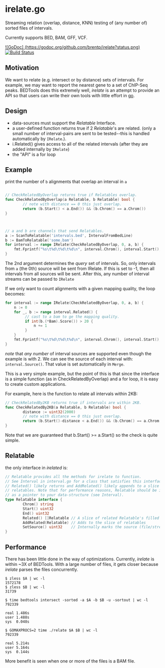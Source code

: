 irelate.go
==========

Streaming relation (overlap, distance, KNN) testing of (any number of) sorted files of intervals.

Currently supports BED, BAM, GFF, VCF.

[![GoDoc] (https://godoc.org/github.com/brentp/irelate?status.png)](https://godoc.org/github.com/brentp/irelate)
[![Build Status](https://travis-ci.org/brentp/irelate.svg?branch=master)](https://travis-ci.org/brentp/irelate)

Motivation
----------

We want to relate (e.g. intersect or by distance) sets of intervals. For example, we may want
to report the nearest gene to a set of ChIP-Seq peaks. BEDTools does this extremely well, *irelate*
is an attempt to provide an API so that users can write their own tools with little effort in
[go](https://golang.org).

Design
------

+ data-sources must support the *Relatable* Interface.
+ a user-defined function returns true if 2 *Relatable*'s are related. (only a small number of interval-pairs
  are sent to be tested--this is handled automatically by `IRelate`.).
+ i.Related() gives access to all of the related intervals (after they are added internally by `IRelate`)
+ the "API" is a for loop

Example
-------

print the number of `b` alignments that overlap an interval in `a`

```go

// CheckRelatedByOverlap returns true if Relatables overlap.
func CheckRelatedByOverlap(a Relatable, b Relatable) bool {
        // note with distance == 0 this just overlap.
        return (b.Start() < a.End()) && (b.Chrom() == a.Chrom())
}



// a and b are channels that send Relatables.
a := ScanToRelatable('intervals.bed', IntervalFromBedLine)
b := BamToRelatable('some.bam')
for interval := range IRelate(CheckRelatedByOverlap, 0, a, b) {
    fmt.Fprintf("%s\t%d\t%d\t%d\n", interval.Chrom(), interval.Start(), interval.End(), len(interval.Related()))
}
```

The 2nd argument determines the *query* set of intervals. So,
only intervals from `a` (the 0th) source will be sent from IRelate. If this is set to -1, then
all intervals from all sources will be sent. After this, any number of interval streams
can be passed to `IRelate`

If we only want to count alignments with a given mapping quality, the loop becomes:

```go
for interval := range IRelate(CheckRelatedByOverlap, 0, a, b) {
    n := 0
    for _, b := range interval.Related() {
         // cast to a bam to ge the mapping quality.
         if int(b.(*Bam).Score()) > 20 {
             n += 1
         }
    }
    fmt.Fprintf("%s\t%d\t%d\t%d\n", interval.Chrom(), interval.Start(), interval.End(), n))
}


```

*note* that *any number* of interval sources are supported even though the example is with 2.
We can see the source of each interval with: `interval.Source()`. That value is set automatically in `Merge`.


This is a very simple example, but the point of this is that since the interface is a simple function (as in
CheckRelatedByOverlap) and a for loop, it is easy to create custom applications.

For example, here is the function to relate all intervals within 2KB:
```go
// CheckRelatedBy2KB returns true if intervals are within 2KB.
func CheckRelatedBy2KB(a Relatable, b Relatable) bool {
        distance := uint32(2000)
        // note with distance == 0 this just overlap.
        return (b.Start()-distance < a.End()) && (b.Chrom() == a.Chrom())
}

```

Note that we are guaranteed that b.Start() >= a.Start() so the check is quite
simple.

Relatable
---------

the only interface in *irelated* is:

```go
// Relatable provides all the methods for irelate to function.
// See Interval in interval.go for a class that satisfies this interface.
// Related() likely returns and AddRelated() likely appends to a slice of
// relatables. Note that for performance reasons, Relatable should be implemented
// as a pointer to your data-structure (see Interval).
type Relatable interface {
        Chrom() string
        Start() uint32
        End() uint32
        Related() []Relatable // A slice of related Relatable's filled by IRelate
        AddRelated(Relatable) // Adds to the slice of relatables
        SetSource() uint32    // Internally marks the source (file/stream) of the Relatable
}
```

Performance
-----------

There has been little done in the way of optimizations. Currently, *irelate* is within ~3X of
BEDTools. With a large number of files, it gets closer because *irelate* parses the files
concurrently.

```Shell
$ zless $A | wc -l
1572178
$ zless $B | wc -l
31739

$ time bedtools intersect -sorted -a $A -b $B -u -sortout | wc -l
792339

real 1.486s
user 1.488s
sys  0.048s

$ GOMAXPROCS=2 time ./relate $A $B | wc -l
792339

real 5.214s
user 5.164s
sys  0.144s
```
More benefit is seen when one or more of the files is a BAM file.

